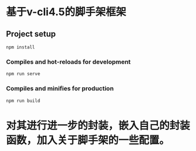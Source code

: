 # 基于v-cli4.5的脚手架框架

## Project setup
```
npm install
```

### Compiles and hot-reloads for development
```
npm run serve
```

### Compiles and minifies for production
```
npm run build
```

# 对其进行进一步的封装，嵌入自己的封装函数，加入关于脚手架的一些配置。
